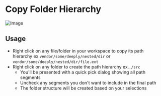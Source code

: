 # Copy Folder Hierarchy

![Image](https://github.com/user-attachments/assets/10ba4ffd-9dc8-46ec-8408-33b912cfca87)

## Usage

- Right click on any file/folder in your workspace to copy its path hierarchy ex.`vendor/some/deeply/nested/dir` or `vendor/some/deeply/nested/dir/file.ext`
- Right click on any folder to create the path hierarchy ex.`./src`
    - You'll be presented with a quick pick dialog showing all path segments
    - Uncheck any segments you don't want to include in the final path
    - The folder structure will be created based on your selections
